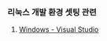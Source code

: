 ### 리눅스 개발 환경 셋팅 관련

1. [Windows - Visual Studio](https://github.com/rudgks8092/theory/tree/main/Linux/DevEnv/Visual%20Studio%20Setting)
